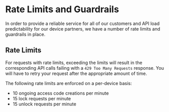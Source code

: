# Rate Limits and Guardrails

In order to provide a reliable service for all of our customers and API load predictability for our device partners, we have a number of rate limits and guardrails in place.

## Rate Limits

For requests with rate limits, exceeding the limits will result in the corresponding API calls failing with a `429 Too Many Requests`
response. You will have to retry your request after the appropriate amount of time.

The following rate limits are enforced on a per-device basis:

- 10 ongoing access code creations per minute
- 15 lock requests per minute
- 15 unlock requests per minute
